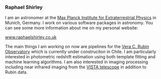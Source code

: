 ### Raphael Shirley

I am an astronomer at the [Max Planck Institute for Extraterrestrial Physics](https://www.mpe.mpg.de/) in Munich, Germany. I work on various software packages in astronomy. You can see some more information about me on my personal website:

www.raphaelshirley.co.uk

The main things I am working on now are pipelines for the [Vera C. Rubin Observatory](https://www.lsst.org/) which is currently under construciton in Chile. I am particularly interested in photometric redshift estimation using both template fitting and machine learning algorithms. I am also interested in imaging processing including near infrared imaging from the [VISTA telescope](https://www.eso.org/public/teles-instr/paranal-observatory/surveytelescopes/vista/) in addition to Rubin data.


